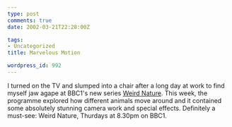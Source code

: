 ```yaml
---
type: post
comments: true
date: 2002-03-21T22:28:00Z

tags:
- Uncategorized
title: Marvelous Motion

wordpress_id: 992
---
```


I turned on the TV and slumped into a chair after a long day at work to find myself jaw agape at BBC1's new series [Weird Nature](http://www.bbc.co.uk/nature/weird/). This week, the programme explored how different animals move around and it contained some absolutely stunning camera work and special effects. Definitely a must-see: Weird Nature, Thurdays at 8.30pm on BBC1.
